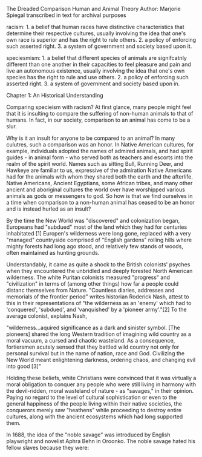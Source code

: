 The Dreaded Comparison
Human and Animal Theory
Author: Marjorie Spiegal
transcribed in text for archival purposes

racism: 1. a belief that human races have distinctive characteristics that determine their respective cultures, usually involving the idea that one's own race is superior and has the right to rule others. 2. a policy of enforcing such asserted right. 3. a system of government and society based upon it.

speciesmism: 1. a belief that different species of animals are signifcatnly different than one another in their capacities to feel pleasure and pain and live an autonomous existence, usually involving the idea that one's own species has the right to rule and use others. 2. a policy of enforcing such asserted right. 3. a system of government and society based upon in.

Chapter 1:  An Historical Understanding

Comparing specieism with racism? At first glance, many people might feel that it is insulting to compare the suffering of non-human animals to that of humans. In fact, in our society, comparison to an animal has come to be a slur.

Why is it an insult for anyone to be compared to an animal? In many culutres, such a comparison was an honor. In Native American cultures, for example, individuals adopted the names of admired animals, and had spirit guides - in animal form - who served both as teachers and escorts into the realm of the spirit world. Names such as sitting Bull, Running Deer, and Hawkeye are familiar to us, expressive of the admiration Native Americans had for the animals with whom they shared both the earth and the afterlife. Native Americans, Ancient Egyptians, some African tribes, and many other ancient and aboriginal cultures the world over have worshipped various animals as gods or messengers to god. So how is that we find ourselves in a time when comparison to a non-human animal has ceased to be an honor and is instead hurled as an insult?

By the time the New World was "discovered" and colonization began, Europeans had "subdued" most of the land which they had for centuries inhabitated [1] Europen's wilderness were long gone, replaced with a very "managed" countryside comprised of "English gardens" rolling hills where mighty forests had long ago stood, and relatively few stands of woods, often maintained as hunting grounds.

Understandably, it came as quite a shock to the British colonists' psyches when they encountered the unbridled and deeply forested North American wilderness. The white Puritan colonists measured "progress" and "civilization" in terms of (among other things) how far a people could distanc themselves from Nature. "Countless diaries, addresses and memorials of the frontier period" writes historian Roderick Nash, attest to this in their representations of "the wilderness as an 'enemy' which had to 'conquered', 'subdued', and 'vanquished' by a 'pioneer army'."[2] To the average colonist, explains Nash,

"wilderness...aquired significance as a dark and sinister symbol. [The pioneers] shared the long Western tradition of imagining wild country as a moral vacuum, a cursed and chaotic wasteland. As a consequence, fortiersmen acutely sensed that they battled wild country not only for personal survival but in the name of nation, race and God. Civilizing the New World meant enlightening darkness, ordering chaos, and changing evil into good [3]"

Holding these beliefs, white Christians were convinced that it was virtually a moral obligation to conquer any people who were still living in harmony with the devil-ridden, moral wasteland of nature - as "savages," in their opinion. Paying no regard to the level of cultural sophistication or even to the general happiness of the people living within their native societies, the conquerors merely saw "heathens" while proceeding to destroy entire cultures, along with the ancient ecosystems which had long supported them.

In 1688, the idea of the "noble savage" was introduced by English playwright and novelist Aphra Behn in Oroonko. The noble savage hated his fellow slaves because they were:

